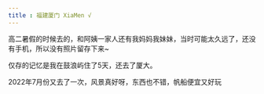 ```yaml
---
title : 福建厦门 XiaMen √
---
```



高二暑假的时候去的，和阿姨一家人还有我妈妈我妹妹，当时可能太久远了，还没有手机，所以没有照片留存下来~

仅存的记忆是我在鼓浪屿住了5天，还去了厦大。

<common-ImageNull/> 

2022年7月份又去了一次，风景真好呀，东西也不错，帆船便宜又好玩

